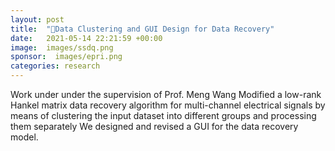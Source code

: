 ```yaml
---
layout: post
title:  "🤖Data Clustering and GUI Design for Data Recovery"
date:   2021-05-14 22:21:59 +00:00
image:  images/ssdq.png
sponsor:  images/epri.png
categories: research
---
```

Work under under the supervision of Prof. Meng Wang
Modified a low-rank Hankel matrix data recovery algorithm for multi-channel electrical signals by
means of clustering the input dataset into different groups and processing them separately
We designed and revised a GUI for the data recovery model.